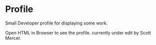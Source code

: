 # Profile
Small Developer profile for displaying some work.

Open HTML in Browser to see the profile. 
currently under edit by Scott Mercer.
